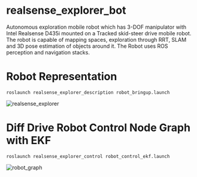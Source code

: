 # realsense_explorer_bot
 Autonomous exploration  mobile robot which has 3-DOF manipulator with Intel Realsense D435i mounted on a Tracked skid-steer drive mobile  robot. The robot is capable of mapping spaces, exploration through RRT, SLAM and 3D pose estimation of objects around it. The Robot uses ROS perception and navigation stacks.
 
 # Robot Representation
 ```
 roslaunch realsense_explorer_description robot_bringup.launch
 ```
![realsense_explorer](https://user-images.githubusercontent.com/24454678/141041838-f460d1d7-6816-4f1c-8b05-c221afe544ad.png)

 # Diff Drive Robot Control Node Graph with EKF
 ```
 roslaunch realsense_explorer_control robot_control_ekf.launch
 ```
![robot_graph](https://user-images.githubusercontent.com/24454678/141041852-2e2d380f-32ec-4bdf-97c0-30d47c196c60.png)
